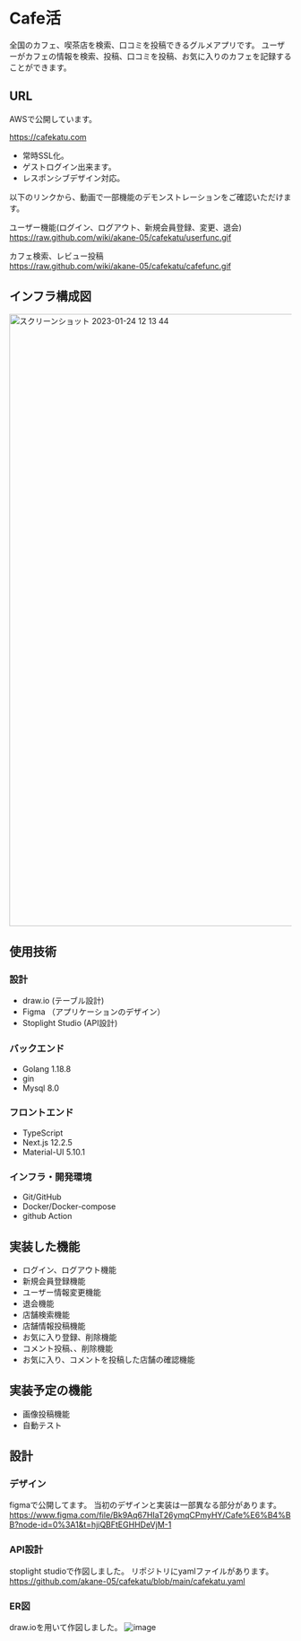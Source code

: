# Cafe活

全国のカフェ、喫茶店を検索、口コミを投稿できるグルメアプリです。
ユーザーがカフェの情報を検索、投稿、口コミを投稿、お気に入りのカフェを記録することができます。

## URL
AWSで公開しています。

https://cafekatu.com

* 常時SSL化。
* ゲストログイン出来ます。
* レスポンシブデザイン対応。

以下のリンクから、動画で一部機能のデモンストレーションをご確認いただけます。

ユーザー機能(ログイン、ログアウト、新規会員登録、変更、退会)<br>
https://raw.github.com/wiki/akane-05/cafekatu/userfunc.gif

カフェ検索、レビュー投稿<br>
https://raw.github.com/wiki/akane-05/cafekatu/cafefunc.gif

## インフラ構成図
<img width="1091" alt="スクリーンショット 2023-01-24 12 13 44" src="https://user-images.githubusercontent.com/108785532/214205268-4f64d780-562f-4943-8ed3-5e8d05ed1093.png">


## 使用技術
### 設計
* draw.io (テーブル設計)
* Figma （アプリケーションのデザイン）
* Stoplight Studio (API設計)

### バックエンド
* Golang 1.18.8
* gin
* Mysql 8.0

### フロントエンド
* TypeScript
* Next.js 12.2.5
* Material-UI 5.10.1

### インフラ・開発環境
* Git/GitHub
* Docker/Docker-compose
* github Action

## 実装した機能
* ログイン、ログアウト機能
* 新規会員登録機能
* ユーザー情報変更機能
* 退会機能
* 店舗検索機能
* 店舗情報投稿機能
* お気に入り登録、削除機能
* コメント投稿、、削除機能
* お気に入り、コメントを投稿した店舗の確認機能

## 実装予定の機能
* 画像投稿機能
* 自動テスト

## 設計
### デザイン
figmaで公開してます。
当初のデザインと実装は一部異なる部分があります。
https://www.figma.com/file/Bk9Aq67HIaT26ymqCPmyHY/Cafe%E6%B4%BB?node-id=0%3A1&t=hjiQBFtEGHHDeVjM-1

### API設計
stoplight studioで作図しました。
リポジトリにyamlファイルがあります。　<br>
https://github.com/akane-05/cafekatu/blob/main/cafekatu.yaml


### ER図
draw.ioを用いて作図しました。
![image](https://user-images.githubusercontent.com/108785532/207324167-c656185c-aa14-4fe4-b069-aefa931deb97.png)


